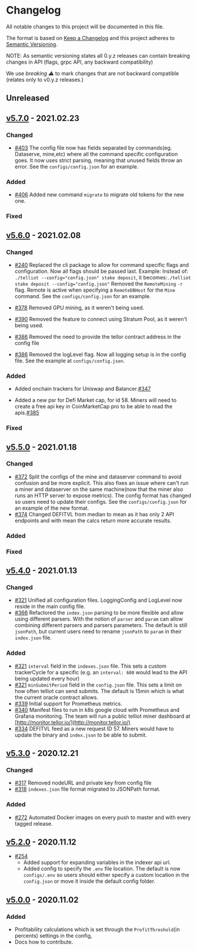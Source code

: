 # Changelog

All notable changes to this project will be documented in this file.

The format is based on [Keep a Changelog](http://keepachangelog.com/en/1.0.0/) and this project adheres to [Semantic Versioning](http://semver.org/spec/v2.0.0.html).

NOTE: As semantic versioning states all 0.y.z releases can contain breaking changes in API \(flags, grpc API, any backward compatibility\)

We use _breaking :warning:_ to mark changes that are not backward compatible \(relates only to v0.y.z releases.\)

## Unreleased

## [v5.7.0](https://github.com/tellor-io/telliot/releases/tag/v5.7.0) - 2021.02.23

### Changed
 
* [\#403](https://github.com/tellor-io/telliot/pull/403) The config file now has fields separated by commands(eg. Dataserve, mine,etc) where all the command specific configuration goes. It now uses strict parsing, meaning that unused fields throw an error. See the `configs/config.json` for an example.
  
### Added
* [\#406](https://github.com/tellor-io/telliot/pull/406) Added new command  `migrate` to migrate old tokens for the new one.


### Fixed

## [v5.6.0](https://github.com/tellor-io/telliot/releases/tag/v5.6.0) - 2021.02.08

### Changed
* [\#240](https://github.com/tellor-io/telliot/issues/240) Replaced the cli package to allow for command specific flags and configuration. Now all flags should be passed last. Example:
  Instead of: `./telliot --config="config.json" stake deposit`, it becomes:`./telliot stake deposit --config="config.json"`
  Removed the `RemoteMining` `-r` flag. Remote is active when specifying a `RemoteDBHost` for the `Mine` command. See the `configs/config.json` for an example.

* [\#378](https://github.com/tellor-io/telliot/pull/378) Removed GPU mining, as it weren't being used.

* [\#390](https://github.com/tellor-io/telliot/pull/390) Removed the feature to connect using Stratum Pool, as it weren't being used.

* [\#386](https://github.com/tellor-io/telliot/pull/386) Removed the need to provide the tellor contract address in the config file

* [\#386](https://github.com/tellor-io/telliot/pull/386) Removed the logLevel flag. Now all logging setup is in the config file. See the example at `configs/config.json`.

### Added
* Added onchain trackers for Uniswap and Balancer.[\#347](https://github.com/tellor-io/telliot/pull/347)

* Added a new psr for Defi Market cap, for id 58. Miners will need to create a free api key in CoinMarketCap pro to be able to read the apis.[\#385](https://github.com/tellor-io/telliot/pull/385)


### Fixed

## [v5.5.0](https://github.com/tellor-io/telliot/releases/tag/v5.5.0) - 2021.01.18

### Changed

* [\#372](https://github.com/tellor-io/telliot/pull/372) Split the configs of the mine and dataserver command to avoid confusion and be more explicit. This also fixes an issue where can't run a miner and dataserver on the same machine\(now that the miner also runs an HTTP server to expose metrics\). The config format has changed so users need to update their configs. See the `configs/config.json` for an example of the new format.
* [\#374](https://github.com/tellor-io/telliot/pull/374) Changed DEFITVL from median to mean as it has only 2 API endpoints and with mean the calcs return more accurate results.

### Added

### Fixed

## [v5.4.0](https://github.com/tellor-io/telliot/releases/tag/v5.4.0) - 2021.01.13

### Changed

* [\#321](https://github.com/tellor-io/telliot/pull/321) Unified all configuration files. LoggingConfig and LogLevel now reside in the main config file.
* [\#366](https://github.com/tellor-io/telliot/pull/366) Refactored the `index.json` parsing to be more flexible and allow using different parsers. With the notion of `parser` and `param` can allow combining different parsers and parsers parameters. The default is still `jsonPath`, but current users need to rename `jsonPath` to `param` in their `index.json` file.

### Added

* [\#321](https://github.com/tellor-io/telliot/pull/363) `interval` field in the `indexes.json` file. This sets a custom trackerCycle for a specific \(e.g. an `interval: 600` would lead to the API being updated every hour\)
* [\#321](https://github.com/tellor-io/telliot/pull/363) `minSubmitPeriod` field in the `config.json` file. This sets a limit on how often telliot can send submits. The default is 15min which is what the current oracle contract allows.
* [\#339](https://github.com/tellor-io/telliot/pull/339) Initial support for Prometheus metrics.
* [\#340](https://github.com/tellor-io/telliot/pull/340) Manifest files to run in k8s google cloud with Prometheus and Grafana monitoring. The team will run a public telliot miner dashboard at [http://monitor.tellor.io/](http://monitor.tellor.io/)
* [\#334](https://github.com/tellor-io/telliot/pull/334) DEFITVL feed as a new request ID 57. Miners would have to update the binary and `index.json` to be able to submit.

## [v5.3.0](https://github.com/tellor-io/telliot/releases/tag/v5.3.0) - 2020.12.21

### Changed

* [\#317](https://github.com/tellor-io/telliot/pull/317) Removed nodeURL and private key from config file
* [\#318](https://github.com/tellor-io/telliot/pull/318) `indexes.json` file format migrated to JSONPath format.

### Added

* [\#272](https://github.com/tellor-io/telliot/pull/272) Automated Docker images on every push to master and with every tagged release.

## [v5.2.0](https://github.com/tellor-io/telliot/releases/tag/v5.2.0) - 2020.11.12

* [\#254](https://github.com/tellor-io/telliot/pull/254)
  * Added support for expanding variables in the indexer api url.
  * Added config to specify the `.env` file location. The default is now `configs/.env` so users should either specify a custom location in the `config.json` or move it inside the default config folder.

## [v5.0.0](https://github.com/tellor-io/telliot/releases/tag/v5.0.0) - 2020.11.02

### Added

* Profitability calculations which is set through the `ProfitThreshold`\(in percents\) settings in the config,
* Docs how to contribute.
